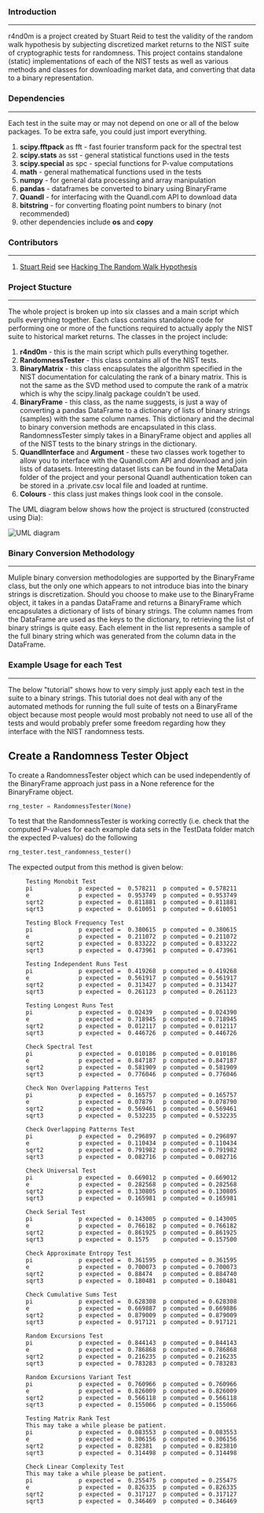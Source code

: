 ### Introduction
----------------

r4nd0m is a project created by Stuart Reid to test the validity of the random walk hypothesis by subjecting discretized market returns to the NIST suite of cryptographic tests for randomness. This project contains standalone (static) implementations of each of the NIST tests as well as various methods and classes for downloading market data, and converting that data to a binary representation.

### Dependencies
----------------

Each test in the suite may or may not depend on one or all of the below packages. To be extra safe, you could just import everything.

1. **scipy.fftpack** as fft - fast fourier transform pack for the spectral test
2. **scipy.stats** as sst - general statistical functions used in the tests
3. **scipy.special** as spc - special functions for P-value computations
4. **math** - general mathematical functions used in the tests
5. **numpy** - for general data processing and array manipulation
6. **pandas** - dataframes be converted to binary using BinaryFrame
7. **Quandl** - for interfacing with the Quandl.com API to download data
8. **bitstring** - for converting floating point numbers to binary (not recommended)
9. other dependencies include **os** and **copy**

### Contributors
----------------

1. [Stuart Reid](http://www.TuringFinance.com) see [Hacking The Random Walk Hypothesis](http://www.TuringFinance.com/hacking-the-random-walk-hypothesis)

### Project Stucture
--------------------

The whole project is broken up into six classes and a main script which pulls everything together. Each class contains standalone code for performing one or more of the functions required to actually apply the NIST suite to historical market returns. The classes in the project include:

1. **r4nd0m** - this is the main script which pulls everything together.
3. **RandomnessTester** - this class contains all of the NIST tests.
4. **BinaryMatrix** - this class encapsulates the algorithm specified in the NIST documentation for calculating the rank of a binary matrix. This is not the same as the SVD method used to compute the rank of a matrix which is why the scipy.linalg package couldn't be used.
5. **BinaryFrame** - this class, as the name suggests, is just a way of converting a pandas DataFrame to a dictionary of lists of binary strings (samples) with the same column names. This dictionary and the decimal to binary conversion methods are encapsulated in this class. RandomnessTester simply takes in a BinaryFrame object and applies all of the NIST tests to the binary strings in the dictionary.
6. **QuandlInterface** and **Argument** - these two classes work together to allow you to interface with the Quandl.com API and download and join lists of datasets. Interesting dataset lists can be found in the MetaData folder of the project and your personal Quandl authentication token can be stored in a .private.csv local file and loaded at runtime.
7. **Colours** - this class just makes things look cool in the console.

The UML diagram below shows how the project is structured (constructed using Dia):

![UML diagram](https://github.com/StuartGordonReid/r4nd0m/blob/master/Diagrams/r4nd0m%20architecture.png)

### Binary Conversion Methodology
---------------------------------

Muliple binary conversion methodologies are supported by the BinaryFrame class, but the only one which appears to not introduce bias into the binary strings is discretization. Should you choose to make use to the BinaryFrame object, it takes in a pandas DataFrame and returns a BinaryFrame which encapsulates a dictionary of lists of binary strings. The column names from the DataFrame are used as the keys to the dictionary, to retrieving the list of binary strings is quite easy. Each element in the list represents a sample of the full binary string which was generated from the column data in the DataFrame.


### Example Usage for each Test
-------------------------------

The below "tutorial" shows how to very simply just apply each test in the suite to a binary strings. This tutorial does not deal with any of the automated methods for running the full suite of tests on a BinaryFrame object because most people would most probably not need to use all of the tests and would probably prefer some freedom regarding how they interface with the NIST randomness tests.

## Create a Randomness Tester Object

To create a RandomnessTester object which can be used independently of the BinaryFrame approach just pass in a None reference for the BinaryFrame object.

```python
rng_tester = RandomnessTester(None)
```

To test that the RandomnessTester is working correctly (i.e. check that the computed P-values for each example data sets in the TestData folder match the expected P-values) do the following

```python
rng_tester.test_randomness_tester()
```

The expected output from this method is given below:

```
	 Testing Monobit Test
	 pi          	p expected =  0.578211 	p computed = 0.578211
	 e           	p expected =  0.953749 	p computed = 0.953749
	 sqrt2       	p expected =  0.811881 	p computed = 0.811881
	 sqrt3       	p expected =  0.610051 	p computed = 0.610051

	 Testing Block Frequency Test
	 pi          	p expected =  0.380615 	p computed = 0.380615
	 e           	p expected =  0.211072 	p computed = 0.211072
	 sqrt2       	p expected =  0.833222 	p computed = 0.833222
	 sqrt3       	p expected =  0.473961 	p computed = 0.473961

	 Testing Independent Runs Test
	 pi          	p expected =  0.419268 	p computed = 0.419268
	 e           	p expected =  0.561917 	p computed = 0.561917
	 sqrt2       	p expected =  0.313427 	p computed = 0.313427
	 sqrt3       	p expected =  0.261123 	p computed = 0.261123

	 Testing Longest Runs Test
	 pi          	p expected =  0.02439 	p computed = 0.024390
	 e           	p expected =  0.718945 	p computed = 0.718945
	 sqrt2       	p expected =  0.012117 	p computed = 0.012117
	 sqrt3       	p expected =  0.446726 	p computed = 0.446726

	 Check Spectral Test
	 pi          	p expected =  0.010186 	p computed = 0.010186
	 e           	p expected =  0.847187 	p computed = 0.847187
	 sqrt2       	p expected =  0.581909 	p computed = 0.581909
	 sqrt3       	p expected =  0.776046 	p computed = 0.776046

	 Check Non Overlapping Patterns Test
	 pi          	p expected =  0.165757 	p computed = 0.165757
	 e           	p expected =  0.07879 	p computed = 0.078790
	 sqrt2       	p expected =  0.569461 	p computed = 0.569461
	 sqrt3       	p expected =  0.532235 	p computed = 0.532235

	 Check Overlapping Patterns Test
	 pi          	p expected =  0.296897 	p computed = 0.296897
	 e           	p expected =  0.110434 	p computed = 0.110434
	 sqrt2       	p expected =  0.791982 	p computed = 0.791982
	 sqrt3       	p expected =  0.082716 	p computed = 0.082716

	 Check Universal Test
	 pi          	p expected =  0.669012 	p computed = 0.669012
	 e           	p expected =  0.282568 	p computed = 0.282568
	 sqrt2       	p expected =  0.130805 	p computed = 0.130805
	 sqrt3       	p expected =  0.165981 	p computed = 0.165981

	 Check Serial Test
	 pi          	p expected =  0.143005 	p computed = 0.143005
	 e           	p expected =  0.766182 	p computed = 0.766182
	 sqrt2       	p expected =  0.861925 	p computed = 0.861925
	 sqrt3       	p expected =  0.1575 	p computed = 0.157500

	 Check Approximate Entropy Test
	 pi          	p expected =  0.361595 	p computed = 0.361595
	 e           	p expected =  0.700073 	p computed = 0.700073
	 sqrt2       	p expected =  0.88474 	p computed = 0.884740
	 sqrt3       	p expected =  0.180481 	p computed = 0.180481

	 Check Cumulative Sums Test
	 pi          	p expected =  0.628308 	p computed = 0.628308
	 e           	p expected =  0.669887 	p computed = 0.669886
	 sqrt2       	p expected =  0.879009 	p computed = 0.879009
	 sqrt3       	p expected =  0.917121 	p computed = 0.917121

	 Random Excursions Test
	 pi          	p expected =  0.844143 	p computed = 0.844143
	 e           	p expected =  0.786868 	p computed = 0.786868
	 sqrt2       	p expected =  0.216235 	p computed = 0.216235
	 sqrt3       	p expected =  0.783283 	p computed = 0.783283

	 Random Excursions Variant Test
	 pi          	p expected =  0.760966 	p computed = 0.760966
	 e           	p expected =  0.826009 	p computed = 0.826009
	 sqrt2       	p expected =  0.566118 	p computed = 0.566118
	 sqrt3       	p expected =  0.155066 	p computed = 0.155066

	 Testing Matrix Rank Test
	 This may take a while please be patient.
	 pi          	p expected =  0.083553 	p computed = 0.083553
	 e           	p expected =  0.306156 	p computed = 0.306156
	 sqrt2       	p expected =  0.82381 	p computed = 0.823810
	 sqrt3       	p expected =  0.314498 	p computed = 0.314498

	 Check Linear Complexity Test
	 This may take a while please be patient.
	 pi          	p expected =  0.255475 	p computed = 0.255475
	 e           	p expected =  0.826335 	p computed = 0.826335
	 sqrt2       	p expected =  0.317127 	p computed = 0.317127
	 sqrt3       	p expected =  0.346469 	p computed = 0.346469
```


